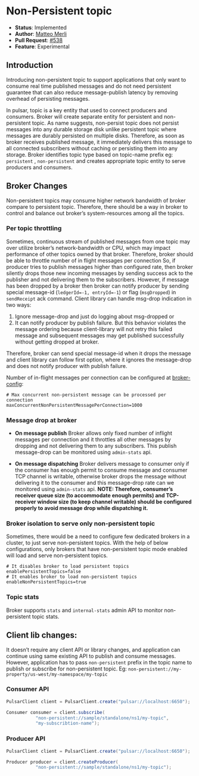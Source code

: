 # Non-Persistent topic

 * **Status**: Implemented
 * **Author**: [Matteo Merli](https://github.com/merlimat)
 * **Pull Request**: [#538](https://github.com/apache/incubator-pulsar/pull/538)
* **Feature**: Experimental

## Introduction
 
Introducing non-persistent topic to support applications that only want to consume real time published messages and do not need persistent guarantee that can also reduce message-publish latency by removing overhead of persisting messages.
 
In pulsar, topic is a key entity that used to connect producers and consumers. Broker will create separate entity for persistent and non-persistent topic. As name suggests, non-persist topic does not persist messages into any durable storage disk unlike persistent topic where messages are durably persisted on multiple disks. Therefore, as soon as broker receives published message, it immediately delivers this message to all connected subscribers without caching or persisting them into any storage.
Broker identifies topic type based on topic-name prefix eg: `persistent` , `non-persistent` and creates appropriate topic entity to serve producers and consumers.

## Broker Changes
 
Non-persistent topics may consume higher network bandwidth of broker compare to persistent topic. Therefore, there should be a way in broker to control and balance out broker’s system-resources among all the topics.
 
### Per topic throttling

Sometimes, continuous stream of published messages from one topic may over utilize broker’s network-bandwidth or CPU, which may impact performance of other topics owned by that broker. Therefore, broker should be able to throttle number of in flight messages per connection So, if producer tries to publish messages higher than configured rate, then broker silently drops those new incoming messages by sending success ack to the publisher and not delivering them to the subscribers.
However, if message has been dropped by a broker then broker can notify producer by sending special message-id (`ledgerId=-1, entryId=-1`) or flag (`msgDropped`)  in `sendReceipt` ack command. Client library can handle msg-drop indication in two ways:
1. Ignore message-drop and just do logging about msg-dropped or
2. It can notify producer by publish failure. But this behavior violates the message ordering because client-library will not retry this failed message and subsequent messages may get published successfully without getting dropped at broker.

Therefore, broker can send special message-id when it drops the message and client library can follow first option, where it ignores the message-drop and does not notify producer with publish failure.
 
Number of in-flight messages per connection can be configured at [broker-config](https://github.com/apache/incubator-pulsar/blob/master/conf/broker.conf):
```properties
# Max concurrent non-persistent message can be processed per connection
maxConcurrentNonPersistentMessagePerConnection=1000
```

### Message drop at broker
 
* **On message publish**
Broker allows only fixed number of inflight messages per connection and it throttles all other messages by dropping and not delivering them to any subscribers. This publish message-drop can be monitored using `admin-stats` api.
 
* **On message dispatching**
Broker delivers message to consumer only if the consumer has enough permit to consume message and consumer TCP channel is writable, otherwise broker drops the message without delivering it to the consumer and this message-drop rate can we monitored using `admin-stats` api. **NOTE: Therefore, consumer’s receiver queue size (to accommodate enough permits) and TCP-receiver window size (to keep channel writable) should be configured properly to avoid message drop while dispatching it.**


### Broker isolation to serve only non-persistent topic

Sometimes, there would be a need to configure few dedicated brokers in a cluster, to just serve non-persistent topics. With the help of below configurations, only brokers that have non-persistent topic mode enabled will load and serve non-persistent topics.
```properties
# It disables broker to load persistent topics
enablePersistentTopics=false
# It enables broker to load non-persistent topics
enableNonPersistentTopics=true
```

### Topic stats
Broker supports `stats` and `internal-stats` admin API to monitor non-persistent topic stats.

## Client lib changes:
It doesn’t require any client API or library changes, and application can continue using same existing API to publish and consume messages. However, application has to pass `non-persistent` prefix in the topic name to publish or subscribe for non-persistent topic.
Eg:
`non-persistent://my-property/us-west/my-namespace/my-topic`
 
### Consumer API

```java
PulsarClient client = PulsarClient.create("pulsar://localhost:6650");

Consumer consumer = client.subscribe(
           "non-persistent://sample/standalone/ns1/my-topic",
           "my-subscribtion-name");
```

### Producer API

```java
PulsarClient client = PulsarClient.create("pulsar://localhost:6650");

Producer producer = client.createProducer(
           "non-persistent://sample/standalone/ns1/my-topic");
```
